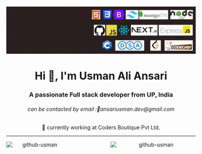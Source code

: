 ![MasterHead](https://github.com/github-usman/github-usman/blob/main/FULL_STACK_DEVELOPER.gif)


<h1 align="center">Hi 👋, I'm Usman Ali Ansari</h1>
<h3 align="center">A passionate Full stack developer from UP, India</h3>
<h6 align="center">can be contacted by email :📧ansariusman.dev@gmail.com</h1>

<div align="center"> 🔭  currently working at Coders Boutique Pvt Ltd.</div>

<hr/>

<div align="center">
<p><img align="left" width="32.2%"  src="https://github-readme-stats.vercel.app/api/top-langs?username=github-usman&show_icons=true&locale=en&layout=compact" alt="github-usman" /></p>


<p ><img align="right" width="45%" src="https://github-readme-streak-stats.herokuapp.com/?user=github-usman&" alt="github-usman" /></p>
<div/>

  <!-- background   images -->



